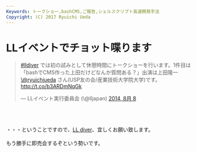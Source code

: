 ```yaml
---
Keywords: トークショー,bashCMS,ご報告,シェルスクリプト高速開発手法
Copyright: (C) 2017 Ryuichi Ueda
---
```


# LLイベントでチョット喋ります
<blockquote class="twitter-tweet" lang="ja"><p><a href="https://twitter.com/hashtag/lldiver?src=hash">#lldiver</a> では初の試みとして休憩時間にトークショーを行います。1件目は「bashでCMS作った上田だけどなんか質問ある？」出演は上田隆一 <a href="https://twitter.com/ryuichiueda">\@ryuichiueda</a> さん(USP友の会/産業技術大学院大学)です。 <a href="http://t.co/b3ARDmNqGk">http://t.co/b3ARDmNqGk</a></p>&mdash; LLイベント実行委員会 (\@lljapan) <a href="https://twitter.com/lljapan/statuses/497553819031453697">2014, 8月 8</a></blockquote><br />
<script async src="//platform.twitter.com/widgets.js" charset="utf-8"></script><br />
<br />
・・・ということですので、<a href="http://ll.jus.or.jp/2014/" target="_blank">LL diver</a>、宜しくお願い致します。<br />
<br />
もう勝手に即売会するぞという勢いです。
